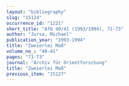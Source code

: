 ```yaml
---
layout: "bibliography"
slug: "15124"
occurrence_id: "1221"
short_title: "AfO 40/41 (1993/1994), 71-73"
author: "Jursa, Michael"
publication_year: "1993-1994"
title: "Zweierlei Maß"
volume_no_: "40-41"
pages: "71-73"
journal: "Archiv für Orientforschung"
title: "Zweierlei Maß"
previous_item: "15127"
---
```

